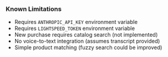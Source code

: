### Known Limitations
- Requires `ANTHROPIC_API_KEY` environment variable
- Requires `LIGHTSPEED_TOKEN` environment variable
- New purchase requires catalog search (not implemented)
- No voice-to-text integration (assumes transcript provided)
- Simple product matching (fuzzy search could be improved)
